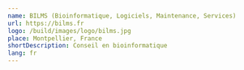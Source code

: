 ```yaml
---
name: BILMS (Bioinformatique, Logiciels, Maintenance, Services)
url: https://bilms.fr
logo: /build/images/logo/bilms.jpg
place: Montpellier, France
shortDescription: Conseil en bioinformatique
lang: fr
--- 
```

